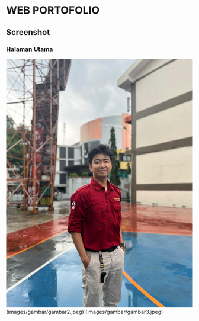 # WEB PORTOFOLIO

## Screenshot

### Halaman Utama
![Halaman Utama](images/gambar/gambar1.jpeg)
(images/gambar/gambar2.jpeg)
(images/gambar/gambar3.jpeg)
